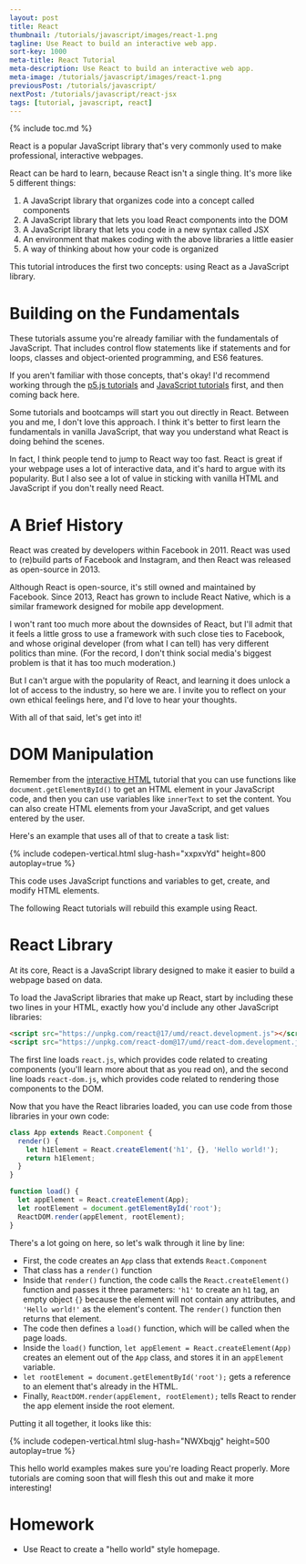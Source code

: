 ```yaml
---
layout: post
title: React
thumbnail: /tutorials/javascript/images/react-1.png
tagline: Use React to build an interactive web app.
sort-key: 1000
meta-title: React Tutorial
meta-description: Use React to build an interactive web app.
meta-image: /tutorials/javascript/images/react-1.png
previousPost: /tutorials/javascript/
nextPost: /tutorials/javascript/react-jsx
tags: [tutorial, javascript, react]
---
```


{% include toc.md %}

React is a popular JavaScript library that's very commonly used to make professional, interactive webpages.

React can be hard to learn, because React isn't a single thing. It's more like 5 different things:

1. A JavaScript library that organizes code into a concept called components
2. A JavaScript library that lets you load React components into the DOM
3. A JavaScript library that lets you code in a new syntax called JSX
4. An environment that makes coding with the above libraries a little easier
5. A way of thinking about how your code is organized

This tutorial introduces the first two concepts: using React as a JavaScript library.

# Building on the Fundamentals

These tutorials assume you're already familiar with the fundamentals of JavaScript. That includes control flow statements like if statements and for loops, classes and object-oriented programming, and ES6 features.

If you aren't familiar with those concepts, that's okay! I'd recommend working through the [p5.js tutorials](/tutorials/p5js) and [JavaScript tutorials](/tutorials/javascript) first, and then coming back here.

Some tutorials and bootcamps will start you out directly in React. Between you and me, I don't love this approach. I think it's better to first learn the fundamentals in vanilla JavaScript, that way you understand what React is doing behind the scenes.

In fact, I think people tend to jump to React way too fast. React is great if your webpage uses a lot of interactive data, and it's hard to argue with its popularity. But I also see a lot of value in sticking with vanilla HTML and JavaScript if you don't really need React.

# A Brief History

React was created by developers within Facebook in 2011. React was used to (re)build parts of Facebook and Instagram, and then React was released as open-source in 2013.

Although React is open-source, it's still owned and maintained by Facebook. Since 2013, React has grown to include React Native, which is a similar framework designed for mobile app development.

I won't rant too much more about the downsides of React, but I'll admit that it feels a little gross to use a framework with such close ties to Facebook, and whose original developer (from what I can tell) has very different politics than mine. (For the record, I don't think social media's biggest problem is that it has too much moderation.)

But I can't argue with the popularity of React, and learning it does unlock a lot of access to the industry, so here we are. I invite you to reflect on your own ethical feelings here, and I'd love to hear your thoughts.

With all of that said, let's get into it!

# DOM Manipulation

Remember from the [interactive HTML](/tutorials/javascript/interactive-html) tutorial that you can use functions like `document.getElementById()` to get an HTML element in your JavaScript code, and then you can use variables like `innerText` to set the content. You can also create HTML elements from your JavaScript, and get values entered by the user.

Here's an example that uses all of that to create a task list:

{% include codepen-vertical.html slug-hash="xxpxvYd" height=800 autoplay=true %}

This code uses JavaScript functions and variables to get, create, and modify HTML elements.

The following React tutorials will rebuild this example using React.

# React Library

At its core, React is a JavaScript library designed to make it easier to build a webpage based on data.

To load the JavaScript libraries that make up React, start by including these two lines in your HTML, exactly how you'd include any other JavaScript libraries:

```html
<script src="https://unpkg.com/react@17/umd/react.development.js"></script>
<script src="https://unpkg.com/react-dom@17/umd/react-dom.development.js"></script>
```

The first line loads `react.js`, which provides code related to creating components (you'll learn more about that as you read on), and the second line loads `react-dom.js`, which provides code related to rendering those components to the DOM.

Now that you have the React libraries loaded, you can use code from those libraries in your own code:

```javascript
class App extends React.Component {
  render() {
    let h1Element = React.createElement('h1', {}, 'Hello world!');
    return h1Element;
  }
}

function load() {
  let appElement = React.createElement(App);
  let rootElement = document.getElementById('root');
  ReactDOM.render(appElement, rootElement);
}
```

There's a lot going on here, so let's walk through it line by line:

- First, the code creates an `App` class that extends `React.Component`
- That class has a `render()` function
- Inside that `render()` function, the code calls the `React.createElement()` function and passes it three parameters: `'h1'` to create an `h1` tag, an empty object `{}` because the element will not contain any attributes, and `'Hello world!'` as the element's content. The `render()` function then returns that element.
- The code then defines a `load()` function, which will be called when the page loads.
- Inside the `load()` function, `let appElement = React.createElement(App)` creates an element out of the `App` class, and stores it in an `appElement` variable.
- `let rootElement = document.getElementById('root');` gets a reference to an element that's already in the HTML.
- Finally, `ReactDOM.render(appElement, rootElement);` tells React to render the app element inside the root element.

Putting it all together, it looks like this:

{% include codepen-vertical.html slug-hash="NWXbqjg" height=500 autoplay=true %}

This hello world examples makes sure you're loading React properly. More tutorials are coming soon that will flesh this out and make it more interesting!

# Homework

- Use React to create a "hello world" style homepage.
